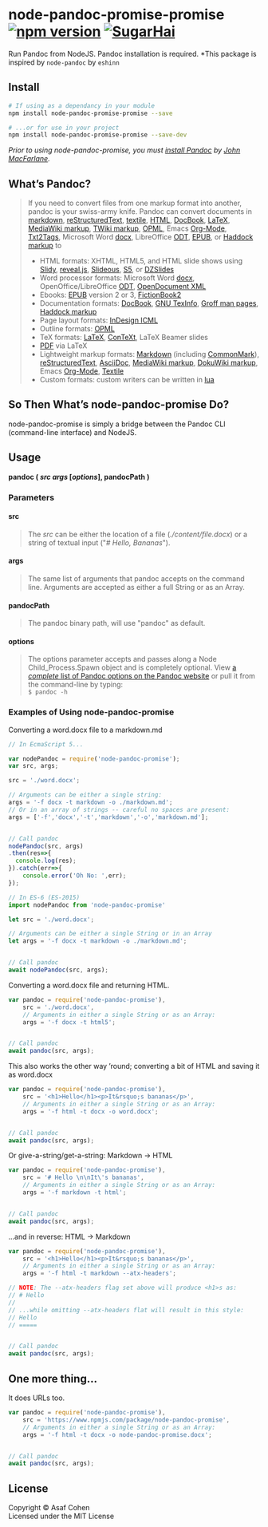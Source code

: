# node-pandoc-promise-promise [![npm version](https://badge.fury.io/js/node-pandoc-promise.svg)](https://badge.fury.io/js/node-pandoc-promise) [![SugarHai](https://img.shields.io/badge/farts-sprinkles-E482B5.svg)](http://www.sugarhai.com/images/sprinklepoo-gif.gif)
Run Pandoc from NodeJS. Pandoc installation is required.
*This package is inspired by `node-pandoc` by `eshinn`
## Install

```sh
# If using as a dependancy in your module
npm install node-pandoc-promise-promise --save

# ...or for use in your project
npm install node-pandoc-promise-promise --save-dev
```
*Prior to using node-pandoc-promise, you must [install Pandoc](http://pandoc.org/installing.html) by [John MacFarlane](http://johnmacfarlane.net/).*

## What&rsquo;s Pandoc?

> If you need to convert files from one markup format into another, pandoc is your swiss-army knife. Pandoc can convert documents in [markdown](http://daringfireball.net/projects/markdown/), [reStructuredText](http://docutils.sourceforge.net/docs/ref/rst/introduction.html), [textile](http://redcloth.org/textile), [HTML](http://www.w3.org/TR/html40/), [DocBook](http://www.docbook.org/), [LaTeX](http://www.latex-project.org/), [MediaWiki markup](http://www.mediawiki.org/wiki/Help:Formatting), [TWiki markup](http://twiki.org/cgi-bin/view/TWiki/TextFormattingRules), [OPML](http://dev.opml.org/spec2.html), Emacs [Org-Mode](http://orgmode.org/), [Txt2Tags](http://txt2tags.org/), Microsoft Word [docx](http://www.microsoft.com/interop/openup/openxml/default.aspx), LibreOffice [ODT](http://en.wikipedia.org/wiki/OpenDocument), [EPUB](http://en.wikipedia.org/wiki/EPUB), or [Haddock markup](http://www.haskell.org/haddock/doc/html/ch03s08.html) to  
>
> * HTML formats: XHTML, HTML5, and HTML slide shows using [Slidy](http://www.w3.org/Talks/Tools/Slidy), [reveal.js](http://lab.hakim.se/reveal-js/), [Slideous](http://goessner.net/articles/slideous/), [S5](http://meyerweb.com/eric/tools/s5/), or [DZSlides](http://paulrouget.com/dzslides/)
> * Word processor formats: Microsoft Word [docx](http://www.microsoft.com/interop/openup/openxml/default.aspx), OpenOffice/LibreOffice [ODT](http://en.wikipedia.org/wiki/OpenDocument), [OpenDocument XML](http://opendocument.xml.org/)
> * Ebooks: [EPUB](http://en.wikipedia.org/wiki/EPUB) version 2 or 3, [FictionBook2](http://www.fictionbook.org/index.php/Eng:XML_Schema_Fictionbook_2.1)
> * Documentation formats: [DocBook](http://www.docbook.org/), [GNU TexInfo](http://www.gnu.org/software/texinfo/), [Groff man pages](http://www.gnu.org/software/groff/groff.html), [Haddock markup](http://www.haskell.org/haddock/doc/html/ch03s08.html)
> * Page layout formats: [InDesign ICML](https://www.adobe.com/content/dam/Adobe/en/devnet/indesign/cs55-docs/IDML/idml-specification.pdf)
> * Outline formats: [OPML](http://dev.opml.org/spec2.html)
> * TeX formats: [LaTeX](http://www.latex-project.org/), [ConTeXt](http://www.pragma-ade.nl/), LaTeX Beamer slides
> * [PDF](http://en.wikipedia.org/wiki/Portable_Document_Format) via LaTeX
> * Lightweight markup formats: [Markdown](http://daringfireball.net/projects/markdown/) (including [CommonMark](http://commonmark.org/)), [reStructuredText](http://docutils.sourceforge.net/docs/ref/rst/introduction.html), [AsciiDoc](http://www.methods.co.nz/asciidoc/), [MediaWiki markup](http://www.mediawiki.org/wiki/Help:Formatting), [DokuWiki markup](https://www.dokuwiki.org/wiki:syntax), Emacs [Org-Mode](http://orgmode.org/), [Textile](http://redcloth.org/textile)
> * Custom formats: custom writers can be written in [lua](http://www.lua.org/)

## So Then What&rsquo;s node-pandoc-promise Do?

node-pandoc-promise is simply a bridge between the Pandoc CLI (command-line interface) and NodeJS.

## Usage

**pandoc ( _src_ _args_ [_options_], pandocPath )**

### Parameters

#### src
> The _src_ can be either the location of a file (_./content/file.docx_) or a string of textual input ("_# Hello, Bananas_").

#### args
> The same list of arguments that pandoc accepts on the command line. Arguments are accepted as either a full String or as an Array.

#### pandocPath
> The pandoc binary path, will use "pandoc" as default.

#### options
> The options parameter accepts and passes along a Node Child_Process.Spawn object and is completely optional. View [a _complete_ list of Pandoc options on the Pandoc website](http://pandoc.org/README.html#options) or pull it from the command-line by typing:  
```$ pandoc -h```



### Examples of Using node-pandoc-promise

Converting a word.docx file to a markdown.md

```js
// In EcmaScript 5...

var nodePandoc = require('node-pandoc-promise');
var src, args;

src = './word.docx';

// Arguments can be either a single string:
args = '-f docx -t markdown -o ./markdown.md';
// Or in an array of strings -- careful no spaces are present:
args = ['-f','docx','-t','markdown','-o','markdown.md'];


// Call pandoc
nodePandoc(src, args)
.then(res=>{
  console.log(res);  
}).catch(err=>{
    console.error('Oh No: ',err);  
});
```
```js
// In ES-6 (ES-2015)
import nodePandoc from 'node-pandoc-promise'

let src = './word.docx';

// Arguments can be either a single String or in an Array
let args = '-f docx -t markdown -o ./markdown.md';


// Call pandoc
await nodePandoc(src, args);
```

Converting a word.docx file and returning HTML.

```js
var pandoc = require('node-pandoc-promise'),
    src = './word.docx',
    // Arguments in either a single String or as an Array:
    args = '-f docx -t html5';


// Call pandoc
await pandoc(src, args);
```

This also works the other way &rsquo;round; converting a bit of HTML and saving it as word.docx

```js
var pandoc = require('node-pandoc-promise'),
    src = '<h1>Hello</h1><p>It&rsquo;s bananas</p>',
    // Arguments in either a single String or as an Array:
    args = '-f html -t docx -o word.docx';


// Call pandoc
await pandoc(src, args);
```

Or give-a-string/get-a-string: Markdown -> HTML

```js
var pandoc = require('node-pandoc-promise'),
    src = '# Hello \n\nIt\'s bananas',
    // Arguments in either a single String or as an Array:
    args = '-f markdown -t html';


// Call pandoc
await pandoc(src, args);
```

...and in reverse: HTML -> Markdown

```js
var pandoc = require('node-pandoc-promise'),
    src = '<h1>Hello</h1><p>It&rsquo;s bananas</p>',
    // Arguments in either a single String or as an Array:
    args = '-f html -t markdown --atx-headers';

// NOTE: The --atx-headers flag set above will produce <h1>s as:
// # Hello
//
// ...while omitting --atx-headers flat will result in this style:
// Hello
// =====


// Call pandoc
await pandoc(src, args);
```

## One more thing...

It does URLs too.

```js
var pandoc = require('node-pandoc-promise'),
    src = 'https://www.npmjs.com/package/node-pandoc-promise',
    // Arguments in either a single String or as an Array:
    args = '-f html -t docx -o node-pandoc-promise.docx';


// Call pandoc
await pandoc(src, args);
```


## License

Copyright &copy; Asaf Cohen  
Licensed under the MIT License


